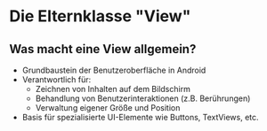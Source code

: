 # Die Elternklasse "View" <!-- .element: class="fragment fade-in-then-semi-out shrink fade-up" style="" -->

## Was macht eine View allgemein? <!-- .element: class="fragment shrink current-visible" -->

- Grundbaustein der Benutzeroberfläche in Android <!-- .element: class="fragment" -->
- Verantwortlich für: <!-- .element: class="fragment" -->
  - Zeichnen von Inhalten auf dem Bildschirm <!-- .element: class="fragment" -->
  - Behandlung von Benutzerinteraktionen (z.B. Berührungen) <!-- .element: class="fragment" -->
  - Verwaltung eigener Größe und Position <!-- .element: class="fragment" -->
- Basis für spezialisierte UI-Elemente wie Buttons, TextViews, etc. <!-- .element: class="fragment" -->
